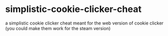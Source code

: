 # simplistic-cookie-clicker-cheat
a simplistic cookie clicker cheat meant for the web version of cookie clicker
(you could make them work for the steam version)
